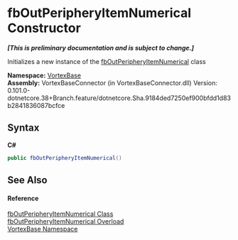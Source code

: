 # fbOutPeripheryItemNumerical Constructor 
 _**\[This is preliminary documentation and is subject to change.\]**_

Initializes a new instance of the <a href="T_VortexBase_fbOutPeripheryItemNumerical.md">fbOutPeripheryItemNumerical</a> class

**Namespace:**&nbsp;<a href="N_VortexBase.md">VortexBase</a><br />**Assembly:**&nbsp;VortexBaseConnector (in VortexBaseConnector.dll) Version: 0.101.0-dotnetcore.38+Branch.feature/dotnetcore.Sha.9184ded7250ef900bfdd1d83b2841836087bcfce

## Syntax

**C#**<br />
``` C#
public fbOutPeripheryItemNumerical()
```


## See Also


#### Reference
<a href="T_VortexBase_fbOutPeripheryItemNumerical.md">fbOutPeripheryItemNumerical Class</a><br /><a href="Overload_VortexBase_fbOutPeripheryItemNumerical__ctor.md">fbOutPeripheryItemNumerical Overload</a><br /><a href="N_VortexBase.md">VortexBase Namespace</a><br />